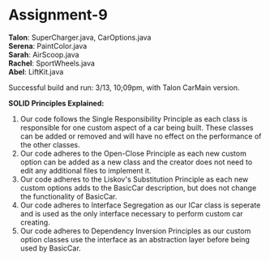 # Assignment-9

**Talon**: SuperCharger.java, CarOptions.java <br>
**Serena**: PaintColor.java<br>
**Sarah**: AirScoop.java<br>
**Rachel**: SportWheels.java<br>
**Abel**: LiftKit.java

Successful build and run: 3/13, 10;09pm, with Talon CarMain version.

**SOLID Principles Explained:**
1. Our code follows the Single Responsibility Principle as each class is responsible for one custom aspect of a car being built. These classes can be added or removed and will have no effect on the performance of the other classes.
2. Our code adheres to the Open-Close Principle as each new custom option can be added as a new class and the creator does not need to edit any additional files to implement it.
3. Our code adheres to the Liskov's Substitution Principle as each new custom options adds to the BasicCar description, but does not change the functionality of BasicCar.
4. Our code adheres to Interface Segregation as our ICar class is seperate and is used as the only interface necessary to perform custom car creating.
5. Our code adheres to Dependency Inversion Principles as our custom option classes use the interface as an abstraction layer before being used by BasicCar.
